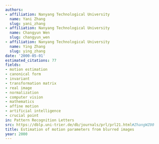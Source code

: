 ```yaml
---
authors:
- affiliation: Nanyang Technological University
  name: Yani Zhang
  slug: yani_zhang
- affiliation: Nanyang Technological University
  name: Changyun Wen
  slug: changyun_wen
- affiliation: Nanyang Technological University
  name: Ying Zhang
  slug: ying_zhang
date: '2000-05-01'
estimated_citations: 77
fields:
- motion estimation
- canonical form
- invariant
- transformation matrix
- real image
- normalization
- computer vision
- mathematics
- affine motion
- artificial intelligence
- crucial point
in: Pattern Recognition Letters
src: https://dblp.uni-trier.de/db/journals/prl/prl21.html#ZhangWZ00
title: Estimation of motion parameters from blurred images
year: 2000
---
```

